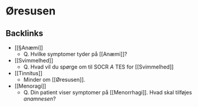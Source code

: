 # Øresusen
## Backlinks
* [[§Anæmi]]
	* Q. Hvilke symptomer tyder på [[Anæmi]]?
* [[Svimmelhed]]
	* Q. Hvad vil du spørge om til SOCR *A* TES for [[Svimmelhed]] 
* [[Tinnitus]]
	* Minder om [[Øresusen]].
* [[Menoragi]]
	* Q. Din patient viser symptomer på [[Menorrhagi]]. Hvad skal tilføjes *anamnesen*? 

<!-- #anki/deck/Medicine #anki/tag/med/Otolarynghology -->

<!-- {BearID:29E7E220-218F-4E72-B718-00FFA2F80EBF-62757-00006F62513E6F41} -->
